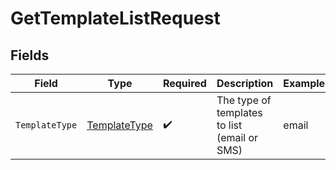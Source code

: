 # GetTemplateListRequest


## Fields

| Field                                                   | Type                                                    | Required                                                | Description                                             | Example                                                 |
| ------------------------------------------------------- | ------------------------------------------------------- | ------------------------------------------------------- | ------------------------------------------------------- | ------------------------------------------------------- |
| `TemplateType`                                          | [TemplateType](../../Models/Operations/TemplateType.md) | :heavy_check_mark:                                      | The type of templates to list (email or SMS)            | email                                                   |
